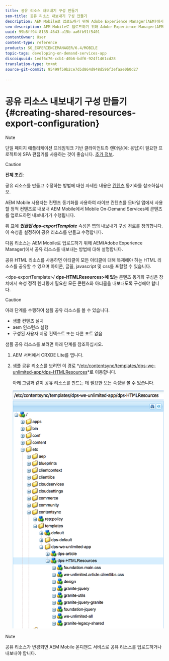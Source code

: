 ```yaml
---
title: 공유 리소스 내보내기 구성 만들기
seo-title: 공유 리소스 내보내기 구성 만들기
description: AEM Mobile로 업로드하기 위해 Adobe Experience Manager(AEM)에서 공유 리소스를 내보내는 방법에 대해 알려면 이 페이지를 따르십시오.
seo-description: AEM Mobile로 업로드하기 위해 Adobe Experience Manager(AEM)에서 공유 리소스를 내보내는 방법에 대해 알려면 이 페이지를 따르십시오.
uuid: 99b8ff94-8135-4643-a15b-aa6fb91f5401
contentOwner: User
content-type: reference
products: SG_EXPERIENCEMANAGER/6.4/MOBILE
topic-tags: developing-on-demand-services-app
discoiquuid: 1edf6c76-ccb1-40b6-bdf6-924f1461cd28
translation-type: tm+mt
source-git-commit: 95499f59b2ce7d5d864d948d596f3efaae0b0d27

---
```



# 공유 리소스 내보내기 구성 만들기{#creating-shared-resources-export-configuration}

>[!NOTE]
>
>단일 페이지 애플리케이션 프레임워크 기반 클라이언트측 렌더링(예: 응답)이 필요한 프로젝트에 SPA 편집기를 사용하는 것이 좋습니다. [추가 정보](/help/sites-developing/spa-overview.md).

>[!CAUTION]
>
>**전제 조건**:
>
>공유 리소스를 만들고 수정하는 방법에 대한 자세한 내용은 [컨텐츠](/help/mobile/mobile-ondemand-contentsync.md) 동기화를 참조하십시오.

AEM Mobile 사용자는 컨텐츠 동기화를 사용하여 라이브 컨텐츠를 모바일 앱에서 사용할 정적 컨텐츠로 내보내 AEM Mobile에서 Mobile On-Demand Services에 콘텐츠를 업로드하면 내보내기가 수행됩니다.

위 표에 ***언급된 dps-exportTemplate*** 속성은 앱의 내보내기 구성 경로를 정의합니다. 이 속성을 설정하여 공유 리소스를 만들고 수정합니다.

다음 리소스는 AEM Mobile로 업로드하기 위해 AEM(Adobe Experience Manager)에서 공유 리소스를 내보내는 방법에 대해 설명합니다.

공유 HTML 리소스를 사용하면 아티클이 모든 아티클에 대해 복제해야 하는 HTML 리소스를 공유할 수 있으며 아이콘, 글꼴, javascript 및 css를 포함할 수 있습니다.

&lt;dps-exportTemplate>/ **dps-HTMLResources>에 있는** 콘텐츠 동기화 구성은 장치에서 속성 정적 렌더링에 필요한 모든 콘텐츠와 아티클을 내보내도록 구성해야 합니다.

>[!CAUTION]
>
>아래 단계를 수행하여 샘플 공유 리소스를 볼 수 있습니다.
>
>* 샘플 컨텐츠 설치
>* aem 인스턴스 실행
>* 구성된 사용자 지정 컨텍스트 또는 다른 포트 없음
>



샘플 공유 리소스를 보려면 아래 단계를 참조하십시오.

1. AEM 서버에서 CRXDE Lite를 엽니다.
1. 샘플 공유 리소스를 보려면 이 경로 *[/etc/contentsync/templates/dps-we-unlimited-app/dps-HTMLResources](http://localhost:4502/crx/de/index.jsp#/etc/contentsync/templates/dps-we-unlimited-app/dps-HTMLResources)*로 이동합니다.

   아래 그림과 같이 공유 리소스를 만드는 데 필요한 모든 속성을 볼 수 있습니다.

   ![chlimage_1-145](assets/chlimage_1-145.png)

>[!NOTE]
>
>공유 리소스가 변경되면 AEM Mobile 온디맨드 서비스로 공유 리소스를 업로드하거나 내보내야 합니다.

